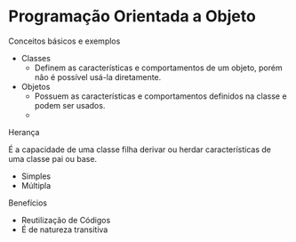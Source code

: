 # Programação Orientada a Objeto
Conceitos básicos e exemplos
- Classes
  - Definem as características e comportamentos de um objeto, porém não é possível usá-la diretamente.   
- Objetos
  - Possuem as características e comportamentos definidos na classe e podem ser usados.
  - 
Herança

É a capacidade de uma classe filha derivar ou herdar características de uma classe pai ou base.
- Simples
- Múltipla

Benefícios
- Reutilização de Códigos
- É de natureza transitiva
   
